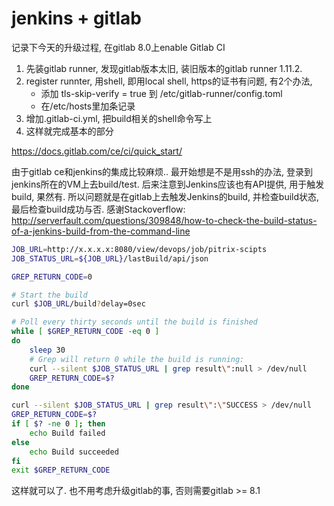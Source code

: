 
# jenkins + gitlab

记录下今天的升级过程, 在gitlab 8.0上enable Gitlab CI
1. 先装gitlab runner, 发现gitlab版本太旧, 装旧版本的gitlab runner 1.11.2.
2. register runnter, 用shell, 即用local shell, https的证书有问题, 有2个办法,
   - 添加  tls-skip-verify = true  到 /etc/gitlab-runner/config.toml
   - 在/etc/hosts里加条记录
3. 增加.gitlab-ci.yml, 把build相关的shell命令写上
4. 这样就完成基本的部分

https://docs.gitlab.com/ce/ci/quick_start/

由于gitlab ce和jenkins的集成比较麻烦.. 最开始想是不是用ssh的办法, 登录到jenkins所在的VM上去build/test.
后来注意到Jenkins应该也有API提供, 用于触发build, 果然有.
所以问题就是在gitlab上去触发Jenkins的build, 并检查build状态, 最后检查build成功与否.
感谢Stackoverflow: http://serverfault.com/questions/309848/how-to-check-the-build-status-of-a-jenkins-build-from-the-command-line

```bash
JOB_URL=http://x.x.x.x:8080/view/devops/job/pitrix-scipts
JOB_STATUS_URL=${JOB_URL}/lastBuild/api/json

GREP_RETURN_CODE=0

# Start the build
curl $JOB_URL/build?delay=0sec

# Poll every thirty seconds until the build is finished
while [ $GREP_RETURN_CODE -eq 0 ]
do
    sleep 30
    # Grep will return 0 while the build is running:
    curl --silent $JOB_STATUS_URL | grep result\":null > /dev/null
    GREP_RETURN_CODE=$?
done

curl --silent $JOB_STATUS_URL | grep result\":\"SUCCESS > /dev/null
GREP_RETURN_CODE=$?
if [ $? -ne 0 ]; then
    echo Build failed
else
    echo Build succeeded
fi
exit $GREP_RETURN_CODE
```
这样就可以了. 也不用考虑升级gitlab的事, 否则需要gitlab >= 8.1

